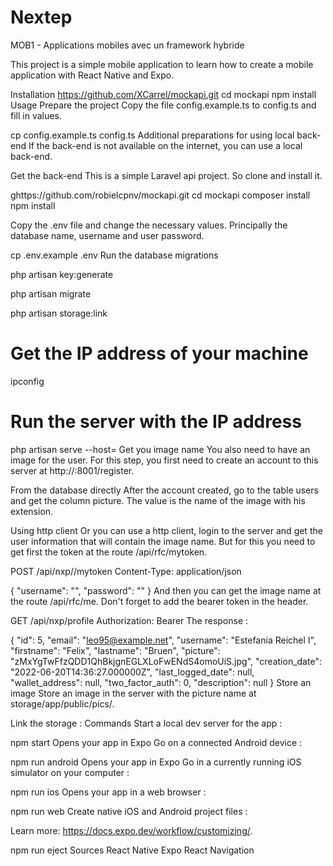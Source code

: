 # Nextep
MOB1 - Applications mobiles avec un framework hybride

This project is a simple mobile application to learn how to create a mobile application with React Native and Expo.

Installation
https://github.com/XCarrel/mockapi.git
cd mockapi
npm install
Usage
Prepare the project
Copy the file config.example.ts to config.ts and fill in values.

cp config.example.ts config.ts
Additional preparations for using local back-end
If the back-end is not available on the internet, you can use a local back-end.

Get the back-end
This is a simple Laravel api project. So clone and install it.

ghttps://github.com/robielcpnv/mockapi.git
cd mockapi
composer install
npm install

Copy the .env file and change the necessary values. Principally the database name, username and user password.

cp .env.example .env
Run the database migrations

php artisan key:generate

php artisan migrate

php artisan storage:link

# Get the IP address of your machine
ipconfig

# Run the server with the IP address
php artisan serve --host=<IP address>
Get you image name
You also need to have an image for the user. For this step, you first need to create an account to this server at http://<IP address>:8001/register.


From the database directly
After the account created, go to the table users and get the column picture. The value is the name of the image with his extension.

Using http client
Or you can use a http client, login to the server and get the user information that will contain the image name. But for this you need to get first the token at the route /api/rfc/mytoken.

POST /api/nxp//mytoken
Content-Type: application/json

{
    "username": "<email>",
    "password": "<password>"
}
And then you can get the image name at the route /api/rfc/me. Don't forget to add the bearer token in the header.

GET /api/nxp/profile
Authorization: Bearer <token>
The response :

{
  "id": 5,
	"email": "leo95@example.net",
	"username": "Estefania Reichel I",
	"firstname": "Felix",
	"lastname": "Bruen",
	"picture": "zMxYgTwFfzQDD1QhBkjgnEGLXLoFwENdS4omoUiS.jpg",
	"creation_date": "2022-06-20T14:36:27.000000Z",
	"last_logged_date": null,
	"wallet_address": null,
	"two_factor_auth": 0,
	"description": null
}
Store an image
Store an image in the server with the picture name at storage/app/public/pics/<picture name>.

Link the storage :
Commands
Start a local dev server for the app :

npm start
Opens your app in Expo Go on a connected Android device :

npm run android
Opens your app in Expo Go in a currently running iOS simulator on your computer :

npm run ios
Opens your app in a web browser :

npm run web
Create native iOS and Android project files :

Learn more: https://docs.expo.dev/workflow/customizing/.

npm run eject
Sources
React Native
Expo
React Navigation
